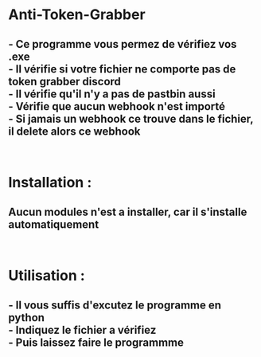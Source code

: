 # Anti-Token-Grabber
<h2>- Ce programme vous permez de vérifiez vos .exe<br>- Il vérifie si votre fichier ne comporte pas de token grabber discord<br>- Il vérifie qu'il n'y a pas de pastbin aussi<br>- Vérifie que aucun webhook n'est importé<br>- Si jamais un webhook ce trouve dans le fichier, il delete alors ce webhook</h2><br>
<h1>Installation : </h1>
<h2>Aucun modules n'est a installer, car il s'installe automatiquement</h2><br>
<h1> Utilisation : </h1>
<h2> - Il vous suffis d'excutez le programme en python<br>- Indiquez le fichier a vérifiez<br>- Puis laissez faire le programmme</h2><br>

